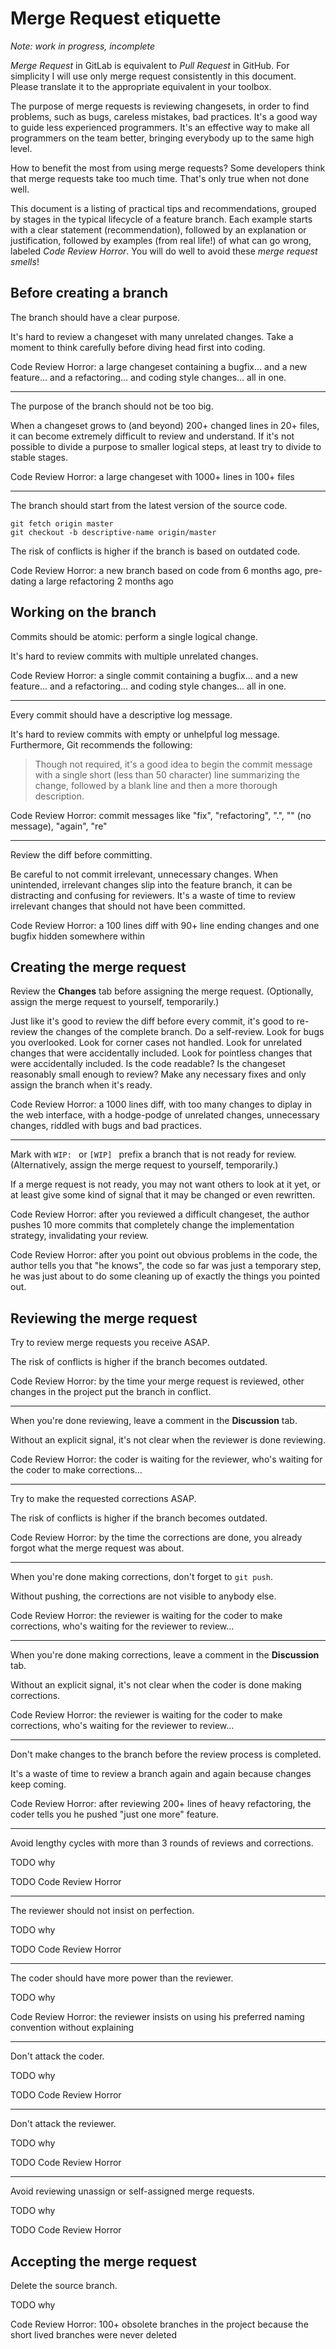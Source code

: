 Merge Request etiquette
=======================

*Note: work in progress, incomplete*

*Merge Request* in GitLab is equivalent to *Pull Request* in GitHub.
For simplicity I will use only merge request consistently in this document.
Please translate it to the appropriate equivalent in your toolbox.

The purpose of merge requests is reviewing changesets,
in order to find problems, such as bugs, careless mistakes, bad practices.
It's a good way to guide less experienced programmers.
It's an effective way to make all programmers on the team better,
bringing everybody up to the same high level.

How to benefit the most from using merge requests?
Some developers think that merge requests take too much time.
That's only true when not done well.

This document is a listing of practical tips and recommendations,
grouped by stages in the typical lifecycle of a feature branch.
Each example starts with a clear statement (recommendation),
followed by an explanation or justification,
followed by examples (from real life!) of what can go wrong,
labeled *Code Review Horror*.
You will do well to avoid these *merge request smells*!

Before creating a branch
------------------------

The branch should have a clear purpose.

It's hard to review a changeset with many unrelated changes.
Take a moment to think carefully before diving head first into coding.

Code Review Horror: a large changeset containing a bugfix... and a new feature... and a refactoring... and coding style changes... all in one.

---

The purpose of the branch should not be too big.

When a changeset grows to (and beyond) 200+ changed lines in 20+ files,
it can become extremely difficult to review and understand.
If it's not possible to divide a purpose to smaller logical steps,
at least try to divide to stable stages.

Code Review Horror: a large changeset with 1000+ lines in 100+ files

---

The branch should start from the latest version of the source code.

    git fetch origin master
    git checkout -b descriptive-name origin/master

The risk of conflicts is higher if the branch is based on outdated code.

Code Review Horror: a new branch based on code from 6 months ago, pre-dating a large refactoring 2 months ago

Working on the branch
---------------------

Commits should be atomic: perform a single logical change.

It's hard to review commits with multiple unrelated changes.

Code Review Horror: a single commit containing a bugfix... and a new feature... and a refactoring... and coding style changes... all in one.

---

Every commit should have a descriptive log message.

It's hard to review commits with empty or unhelpful log message.
Furthermore, Git recommends the following:

> Though not required, it's a good idea to begin the commit message with
> a single short (less than 50 character) line summarizing the change,
> followed by a blank line and then a more thorough description.

Code Review Horror: commit messages like "fix", "refactoring", ".", "" (no message), "again", "re"

---

Review the diff before committing.

Be careful to not commit irrelevant, unnecessary changes.
When unintended, irrelevant changes slip into the feature branch,
it can be distracting and confusing for reviewers.
It's a waste of time to review irrelevant changes that should not have been committed.

Code Review Horror: a 100 lines diff with 90+ line ending changes and one bugfix hidden somewhere within

Creating the merge request
--------------------------

Review the **Changes** tab before assigning the merge request.
(Optionally, assign the merge request to yourself, temporarily.)

Just like it's good to review the diff before every commit,
it's good to re-review the changes of the complete branch.
Do a self-review.
Look for bugs you overlooked.
Look for corner cases not handled.
Look for unrelated changes that were accidentally included.
Look for pointless changes that were accidentally included.
Is the code readable? Is the changeset reasonably small enough to review?
Make any necessary fixes and only assign the branch when it's ready.

Code Review Horror: a 1000 lines diff, with too many changes to diplay in the web interface, with a hodge-podge of unrelated changes, unnecessary changes, riddled with bugs and bad practices.

---

Mark with `WIP: ` or `[WIP] ` prefix a branch that is not ready for review.
(Alternatively, assign the merge request to yourself, temporarily.)

If a merge request is not ready,
you may not want others to look at it yet,
or at least give some kind of signal that it may be changed or even rewritten.

Code Review Horror: after you reviewed a difficult changeset, the author pushes 10 more commits that completely change the implementation strategy, invalidating your review.

Code Review Horror: after you point out obvious problems in the code, the author tells you that "he knows", the code so far was just a temporary step, he was just about to do some cleaning up of exactly the things you pointed out.

Reviewing the merge request
---------------------------

Try to review merge requests you receive ASAP.

The risk of conflicts is higher if the branch becomes outdated.

Code Review Horror: by the time your merge request is reviewed, other changes in the project put the branch in conflict.

---

When you're done reviewing, leave a comment in the **Discussion** tab.

Without an explicit signal, it's not clear when the reviewer is done reviewing.

Code Review Horror: the coder is waiting for the reviewer, who's waiting for the coder to make corrections...

---

Try to make the requested corrections ASAP.

The risk of conflicts is higher if the branch becomes outdated.

Code Review Horror: by the time the corrections are done, you already forgot what the merge request was about.

---

When you're done making corrections, don't forget to `git push`.

Without pushing, the corrections are not visible to anybody else.

Code Review Horror: the reviewer is waiting for the coder to make corrections, who's waiting for the reviewer to review...

---

When you're done making corrections, leave a comment in the **Discussion** tab.

Without an explicit signal, it's not clear when the coder is done making corrections.

Code Review Horror: the reviewer is waiting for the coder to make corrections, who's waiting for the reviewer to review...

---

Don't make changes to the branch before the review process is completed.

It's a waste of time to review a branch again and again because changes keep coming.

Code Review Horror: after reviewing 200+ lines of heavy refactoring, the coder tells you he pushed "just one more" feature.

---

Avoid lengthy cycles with more than 3 rounds of reviews and corrections.

TODO why

TODO Code Review Horror

---

The reviewer should not insist on perfection.

TODO why

TODO Code Review Horror

---

The coder should have more power than the reviewer.

TODO why

Code Review Horror: the reviewer insists on using his preferred naming convention without explaining

---

Don't attack the coder.

TODO why

TODO Code Review Horror

---

Don't attack the reviewer.

TODO why

TODO Code Review Horror

---

Avoid reviewing unassign or self-assigned merge requests.

TODO why

TODO Code Review Horror

Accepting the merge request
---------------------------

Delete the source branch.

TODO why

Code Review Horror: 100+ obsolete branches in the project because the short lived branches were never deleted

